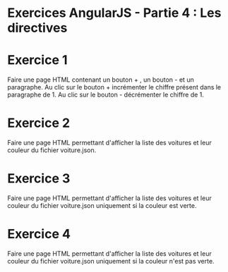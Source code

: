 # Exercices AngularJS - Partie 4 : Les directives

# Exercice 1
Faire une page HTML contenant un bouton + , un bouton - et un paragraphe. Au clic sur le bouton + incrémenter le chiffre présent dans le paragraphe de 1. Au clic sur le bouton - décrémenter le chiffre de 1.

# Exercice 2
Faire une page HTML permettant d'afficher la liste des voitures et leur couleur du fichier voiture.json.

# Exercice 3
Faire une page HTML permettant d'afficher la liste des voitures et leur couleur du fichier voiture.json uniquement si la couleur est verte.

# Exercice 4
Faire une page HTML permettant d'afficher la liste des voitures et leur couleur du fichier voiture.json uniquement si la couleur n'est pas verte.
